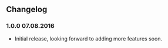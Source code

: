 

## Changelog

### 1.0.0 07.08.2016
* Initial release, looking forward to adding more features soon.
